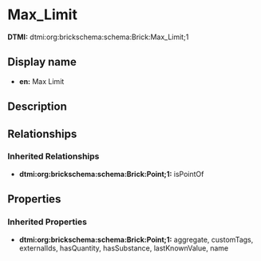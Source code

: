 # Max_Limit
**DTMI:** dtmi:org:brickschema:schema:Brick:Max_Limit;1
## Display name
- **en:** Max Limit
## Description
## Relationships
### Inherited Relationships
* **dtmi:org:brickschema:schema:Brick:Point;1:** isPointOf
## Properties
### Inherited Properties
* **dtmi:org:brickschema:schema:Brick:Point;1:** aggregate, customTags, externalIds, hasQuantity, hasSubstance, lastKnownValue, name
